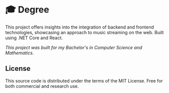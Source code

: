 # 🎓 Degree

This project offers insights into the integration of backend and frontend technologies, showcasing an approach to music streaming on the web. Built using .NET Core and React.

_This project was built for my Bachelor's in Computer Science and Mathematics._

## License

This source code is distributed under the terms of the MIT License. Free for both commercial and research use.
